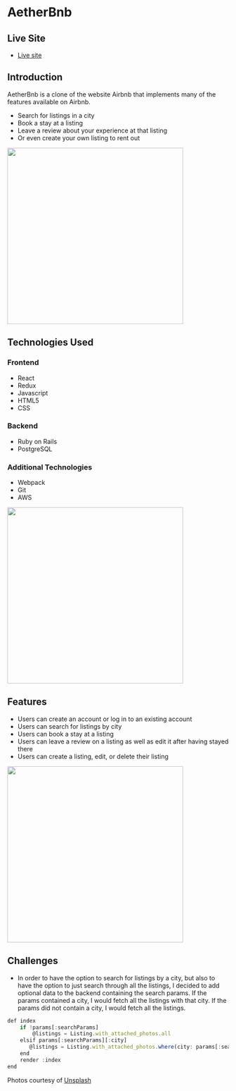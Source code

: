 # AetherBnb 

## Live Site
- [Live site](https://aether-bnb.herokuapp.com/)

## Introduction

AetherBnb is a clone of the website Airbnb that implements many of the features available on Airbnb. 
- Search for listings in a city
- Book a stay at a listing
- Leave a review about your experience at that listing
- Or even create your own listing to rent out

<img src='/app/assets/images/gifs/ListingIndex.gif' width='400'/>

## Technologies Used

### Frontend
- React
- Redux
- Javascript
- HTML5
- CSS

### Backend 
- Ruby on Rails
- PostgreSQL

### Additional Technologies
- Webpack
- Git
- AWS

<img src='/app/assets/images/gifs/ListingShow.gif' width='400'/>

## Features
- Users can create an account or log in to an existing account
- Users can search for listings by city
- Users can book a stay at a listing
- Users can leave a review on a listing as well as edit it after having stayed there
- Users can create a listing, edit, or delete their listing

<img src='/app/assets/images/gifs/Bookings.gif' width='400' height='400'/>

## Challenges 
- In order to have the option to search for listings by a city, but also to have the option to just search through all the listings, I decided to add optional data to the backend containing the search params. If the params contained a city, I would fetch all the listings with that city. If the params did not contain a city, I would fetch all the listings.

``` Javascript
def index 
    if !params[:searchParams]     
        @listings = Listing.with_attached_photos.all    
    elsif params[:searchParams][:city]
       @listings = Listing.with_attached_photos.where(city: params[:searchParams][:city])
    end
    render :index
end 
 ```
    
Photos courtesy of <a href="https://unsplash.com/s/photos/homes?utm_source=unsplash&utm_medium=referral&utm_content=creditCopyText">Unsplash</a>
  
